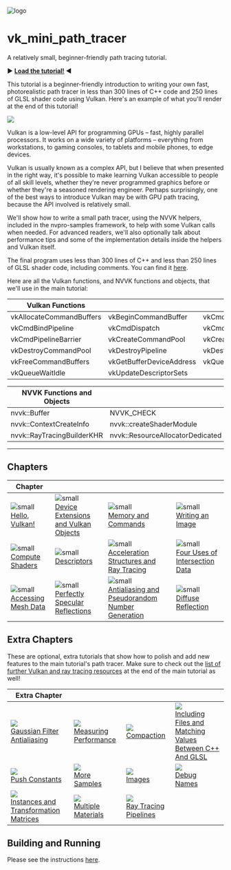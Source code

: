 ![logo](http://nvidianews.nvidia.com/_ir/219/20157/NV_Designworks_logo_horizontal_greenblack.png)

# vk_mini_path_tracer

A relatively small, beginner-friendly path tracing tutorial.

:arrow_forward: **[Load the tutorial!](https://nvpro-samples.github.io/vk_mini_path_tracer/index.html)** :arrow_backward:

This tutorial is a beginner-friendly introduction to writing your own fast,
photorealistic path tracer in less than 300 lines of C++ code and 250 lines of
GLSL shader code using Vulkan. Here's an example of what you'll render at the
end of this tutorial!

![](docs/images/12-vk_mini_path_tracer.png)

Vulkan is a low-level API for programming GPUs – fast, highly parallel processors.
It works on a wide variety of platforms – everything from workstations, to
gaming consoles, to tablets and mobile phones, to edge devices.

Vulkan is usually known as a complex API, but I believe that when presented in
the right way, it's possible to make learning Vulkan accessible to people of all
skill levels, whether they're never programmed graphics before or whether
they're a seasoned rendering engineer. Perhaps surprisingly, one of the best
ways to introduce Vulkan may be with GPU path tracing, because the API involved
is relatively small.

We'll show how to write a small path tracer, using the NVVK helpers, included in
the nvpro-samples framework, to help with some Vulkan calls when needed.
For advanced readers, we'll also optionally talk about performance tips and some
of the implementation details inside the helpers and Vulkan itself.

The final program uses less than 300 lines of C++ and less than 250 lines of GLSL shader code, including comments. You can find it [here](https://github.com/nvpro-samples/vk_mini_path_tracer/blob/main/vk_mini_path_tracer).

Here are all the Vulkan functions, and NVVK functions and objects, that we'll use in the main tutorial:

| **Vulkan Functions**     |                          |                          |
| ------------------------ | ------------------------ | ------------------------ |
| vkAllocateCommandBuffers | vkBeginCommandBuffer     | vkCmdBindDescriptorSets  |
| vkCmdBindPipeline        | vkCmdDispatch            | vkCmdFillBuffer          |
| vkCmdPipelineBarrier     | vkCreateCommandPool      | vkCreateComputePipelines |
| vkDestroyCommandPool     | vkDestroyPipeline        | vkDestroyShaderModule    |
| vkFreeCommandBuffers     | vkGetBufferDeviceAddress | vkQueueSubmit            |
| vkQueueWaitIdle          | vkUpdateDescriptorSets   |                          |

| **NVVK Functions and Objects** |                                  |                              |
| ------------------------------ | -------------------------------- | ---------------------------- |
| nvvk::Buffer                   | NVVK_CHECK                       | nvvk::Context                |
| nvvk::ContextCreateInfo        | nvvk::createShaderModule         | nvvk::DescriptorSetContainer |
| nvvk::RayTracingBuilderKHR     | nvvk::ResourceAllocatorDedicated |                              |

-------

## Chapters

| **Chapter**                                                  |                                                              |                                                              |                                                              |
| ------------------------------------------------------------ | ------------------------------------------------------------ | ------------------------------------------------------------ | ------------------------------------------------------------ |
| ![small](docs/images/1-thumbnail.png)<br/>[Hello, Vulkan!](https://nvpro-samples.github.io/vk_mini_path_tracer/index.html#hello,vulkan!) | ![small](docs/images/2-thumbnail.png)<br/>[Device Extensions and Vulkan Objects](https://nvpro-samples.github.io/vk_mini_path_tracer/index.html#deviceextensionsandvulkanobjects) | ![small](docs/images/3-thumbnail.png)<br/>[Memory and Commands](https://nvpro-samples.github.io/vk_mini_path_tracer/index.html#memory) | ![small](docs/images/4-gray.png)<br/>[Writing an Image](https://nvpro-samples.github.io/vk_mini_path_tracer/index.html#writinganimage) |
| ![small](docs/images/5-thumbnail.png)<br/>[Compute Shaders](https://nvpro-samples.github.io/vk_mini_path_tracer/index.html#computeshaders) | ![small](docs/images/6-descriptors.png)<br/>[Descriptors](https://nvpro-samples.github.io/vk_mini_path_tracer/index.html#descriptors) | ![small](docs/images/7-depthMap.png)<br/>[Acceleration Structures and Ray Tracing](https://nvpro-samples.github.io/vk_mini_path_tracer/index.html#accelerationstructuresandraytracing) | ![small](docs/images/8-barycentricCoordinates.png)<br/>[Four Uses of Intersection Data](https://nvpro-samples.github.io/vk_mini_path_tracer/index.html#fourusesofintersectiondata) |
| ![small](docs/images/9-normals.png)<br/>[Accessing Mesh Data](https://nvpro-samples.github.io/vk_mini_path_tracer/index.html#accessingmeshdata) | ![small](docs/images/10-reflectionPt3.png)<br/>[Perfectly Specular Reflections](https://nvpro-samples.github.io/vk_mini_path_tracer/index.html#perfectlyspecularreflections) | ![small](docs/images/11-randomNoise.png)<br/>[Antialiasing and Pseudorandom Number Generation](https://nvpro-samples.github.io/vk_mini_path_tracer/index.html#antialiasingandpseudorandomnumbergeneration) | ![small](docs/images/12-vk_mini_path_tracer.png)<br/>[Diffuse Reflection](https://nvpro-samples.github.io/vk_mini_path_tracer/index.html#diffusereflection) |

## Extra Chapters

These are optional, extra tutorials that show how to polish and add new features to the main tutorial's path tracer. Make sure to check out the [list of further Vulkan and ray tracing resources](https://nvpro-samples.github.io/vk_mini_path_tracer/index.html#pnext:goingfurther/furtherreading) at the end of the main tutorial as well!

| **Extra Chapter**                                            |                                                              |                                                              |                                                              |
| ------------------------------------------------------------ | ------------------------------------------------------------ | ------------------------------------------------------------ | ------------------------------------------------------------ |
| ![](docs/images/e1-gaussianBlur.png)<br/> [Gaussian Filter Antialiasing](https://nvpro-samples.github.io/vk_mini_path_tracer/extras.html#gaussianfilterantialiasing) | ![](docs/images/e2-zoomRange.png)<br/>[Measuring Performance](https://nvpro-samples.github.io/vk_mini_path_tracer/extras.html#measuringperformance) | ![](docs/images/e3-thumbnail.png)<br/>[Compaction](https://nvpro-samples.github.io/vk_mini_path_tracer/extras.html#compaction) | ![](docs/images/e4-thumbnail.png)<br/>[Including Files and Matching Values Between C++ And GLSL](https://nvpro-samples.github.io/vk_mini_path_tracer/extras.html#includingfilesandmatchingvaluesbetweenc++andglsl) |
| ![](docs/images/e5-1024-600.png)<br/> [Push Constants](https://nvpro-samples.github.io/vk_mini_path_tracer/extras.html#pushconstants) | ![](docs/images/e6-output.png)<br/>[More Samples](https://nvpro-samples.github.io/vk_mini_path_tracer/extras.html#moresamples) | ![](docs/images/e7-sparse.png)<br/>[Images](https://nvpro-samples.github.io/vk_mini_path_tracer/extras.html#images) | ![](docs/images/e8-thumbnail.png)<br/>[Debug Names](https://nvpro-samples.github.io/vk_mini_path_tracer/extras.html#debugnames) |
| ![](docs/images/e9-result.png)<br/>[Instances and Transformation Matrices](https://nvpro-samples.github.io/vk_mini_path_tracer/extras.html#instancesandtransformationmatrices) | ![](docs/images/e10-closeup.png)<br/>[Multiple Materials](https://nvpro-samples.github.io/vk_mini_path_tracer/extras.html#multiplematerials) | ![](docs/images/e11-output-3.png)<br/>[Ray Tracing Pipelines](https://nvpro-samples.github.io/vk_mini_path_tracer/extras.html#raytracingpipelines) |                                                              |

## Building and Running

Please see the instructions [here](https://nvpro-samples.github.io/vk_mini_path_tracer/index.html#hello,vulkan!/settingupyourdevelopmentenvironment).

